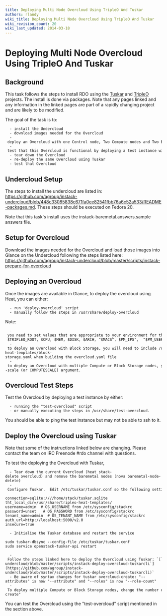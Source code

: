 ```yaml
---
title: Deploying Multi Node Overcloud Using TripleO And Tuskar
authors: rlandy
wiki_title: Deploying Multi Node Overcloud Using TripleO And Tuskar
wiki_revision_count: 20
wiki_last_updated: 2014-03-18
---
```


# Deploying Multi Node Overcloud Using TripleO And Tuskar

## Background

This task follows the steps to install RDO using the [Tuskar](//wiki.openstack.org/wiki/TripleO/Tuskar) and [TripleO](//wiki.openstack.org/wiki/TripleO) projects. The install is done via packages. Note that any pages linked and any information in the linked pages are part of a rapidly changing project and are likely to be modified.

The goal of the task is to:

      - install the Undercloud
      - download images needed for the Overcloud
      - deploy an Overcloud with one Control node, Two Compute nodes and Two Block Storage nodes using Heat
      - test that this Overcloud is functional by deploying a test instance within it
      - tear down the Overcloud
      - re-deploy the same Overcloud using Tuskar
      - test that Overcloud

## Undercloud Setup

The steps to install the undercloud are listed in: <https://github.com/agroup/instack-undercloud/blob/448c33085838c671fa0ee82541fbb76a6c52a533/README-packages.md>. These steps should be executed on Fedora 20.

Note that this task's install uses the instack-baremetal.answers.sample answers file.

## Setup for Overcloud

Download the images needed for the Overcloud and load those images into Glance on the Undercloud following the steps listed here: <https://github.com/agroup/instack-undercloud/blob/master/scripts/instack-prepare-for-overcloud>

## Deploying an Overcloud

Once the images are available in Glance, to deploy the overcloud using Heat, you can either:

      - run 'deploy-overcloud' script 
      - manually follow the steps in /usr/share/deploy-overcloud

Note:

      - you need to set values that are appropriate to your environment for the environment variables used deploying the Overcloud:  - $TRIPLEO_ROOT, $CPU, $MEM, $DISK, $ARCH, "$MACS", $PM_IPS",  "$PM_USERS",  "$PM_PASSWORDS", $NeutronPublicInterface, $OVERCLOUD_LIBVIRT_TYPE
      - to deploy an Overcloud with Block Storage, you will need to include /usr/share/tripleo-heat-templates/block-storage.yaml when building the overcloud.yaml file
      - to deploy an Overcloud with multiple Compute or Block Storage nodes, you need to modify the --scale (or COMPUTESCALE) argument.

## Overcloud Test Steps

Test the Overcloud by deploying a test instance by either:

      - running the "test-overcloud" script
      - or manually executing the steps in /usr/share/test-overcloud.

You should be able to ping the test instance but may not be able to ssh to it.

## Deploy the Overcloud using Tuskar

Note that some of the instructions linked below are changing. Please contact the team on IRC Freenode #rdo channel with questions.

To test the deploying the Overcloud with Tuskar,

      - Tear down the current Overcloud (heat stack-delete overcloud) and remove the baremetal nodes (nova baremetal-node-delete)
      - Configure Tuskar.  Edit /etc/tuskar/tuskar.conf so the following settings are enabled:

    connection=sqlite:////home/stack/tuskar.sqlite   
    tht_local_dir=/usr/share/tripleo-heat-templates/
    username=admin  # OS_USERNAME from /etc/sysconfig/stackrc
    password=unset   # OS_PASSWORD from /etc/sysconfig/stackrc
    tenant_name=admin  # OS_TENANT_NAME from /etc/sysconfig/stackrc
    auth_url=http://localhost:5000/v2.0   
    insecure=true 

      - Initialise the Tuskar database and restart the service

    sudo tuskar-dbsync --config-file /etc/tuskar/tuskar.conf
    sudo service openstack-tuskar-api restart

      - Follow the steps linked here to deploy the Overcloud using Tuskar: `[`https://github.com/agroup/instack-undercloud/blob/master/scripts/instack-deploy-overcloud-tuskarcli`](https://github.com/agroup/instack-undercloud/blob/master/scripts/instack-deploy-overcloud-tuskarcli)` 
      - Be aware of syntax changes for tuskar overcloud-create: "--attributes" is now "--attribute" and "--roles" is now "--role-count"
      - To deploy multiple Compute or Block Storage nodes, change the number of the roles in "tuskar overcloud-create"

You can test the Overcloud using the "test-overcloud" script mentioned in the section above.
